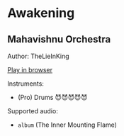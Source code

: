 # Awakening

## Mahavishnu Orchestra

Author: TheLieInKing

[Play in browser](http://pages.cs.wisc.edu/~tolly/customs/?title=awakening&artist=jazz-pack-2)

Instruments:

  * (Pro) Drums 😈😈😈😈😈

Supported audio:

  * `album` (The Inner Mounting Flame)

